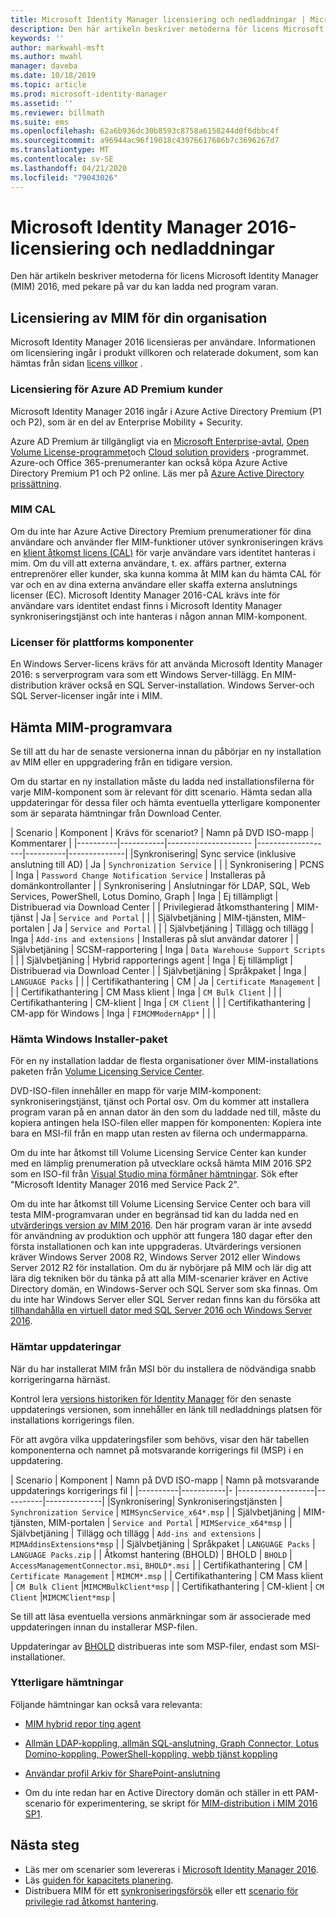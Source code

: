```yaml
---
title: Microsoft Identity Manager licensiering och nedladdningar | Microsoft Docs
description: Den här artikeln beskriver metoderna för licens Microsoft Identity Manager (MIM) 2016, med pekare på var du kan ladda ned program varan.
keywords: ''
author: markwahl-msft
ms.author: mwahl
manager: daveba
ms.date: 10/18/2019
ms.topic: article
ms.prod: microsoft-identity-manager
ms.assetid: ''
ms.reviewer: billmath
ms.suite: ems
ms.openlocfilehash: 62a6b936dc30b8593c8758a6158244d0f6dbbc4f
ms.sourcegitcommit: a96944ac96f19018c43976617686b7c3696267d7
ms.translationtype: MT
ms.contentlocale: sv-SE
ms.lasthandoff: 04/21/2020
ms.locfileid: "79043026"
---
```

# <a name="microsoft-identity-manager-2016-licensing-and-downloads"></a>Microsoft Identity Manager 2016-licensiering och nedladdningar

Den här artikeln beskriver metoderna för licens Microsoft Identity Manager (MIM) 2016, med pekare på var du kan ladda ned program varan.

## <a name="licensing-mim-for-your-organization"></a>Licensiering av MIM för din organisation

Microsoft Identity Manager 2016 licensieras per användare.  Informationen om licensiering ingår i produkt villkoren och relaterade dokument, som kan hämtas från sidan [licens villkor](https://www.microsoft.com/licensing/product-licensing/products.aspx) .

### <a name="licensing-for-azure-ad-premium-customers"></a>Licensiering för Azure AD Premium kunder

Microsoft Identity Manager 2016 ingår i Azure Active Directory Premium (P1 och P2), som är en del av Enterprise Mobility + Security.

Azure AD Premium är tillgängligt via en [Microsoft Enterprise-avtal](https://www.microsoft.com/licensing/licensing-programs/enterprise.aspx), [Open Volume License-programmet](https://www.microsoft.com/licensing/licensing-programs/open-license.aspx)och [Cloud solution providers](https://go.microsoft.com/fwlink/?LinkId=614968&clcid=0x409) -programmet. Azure-och Office 365-prenumeranter kan också köpa Azure Active Directory Premium P1 och P2 online.  Läs mer på [Azure Active Directory prissättning](https://azure.microsoft.com/pricing/details/active-directory/).

### <a name="mim-cals"></a>MIM CAL

Om du inte har Azure Active Directory Premium prenumerationer för dina användare och använder fler MIM-funktioner utöver synkroniseringen krävs en [klient åtkomst licens (CAL)](https://www.microsoft.com/licensing/product-licensing/client-access-license.aspx) för varje användare vars identitet hanteras i mim. Om du vill att externa användare, t. ex. affärs partner, externa entreprenörer eller kunder, ska kunna komma åt MIM kan du hämta CAL för var och en av dina externa användare eller skaffa externa anslutnings licenser (EC). Microsoft Identity Manager 2016-CAL krävs inte för användare vars identitet endast finns i Microsoft Identity Manager synkroniseringstjänst och inte hanteras i någon annan MIM-komponent.

### <a name="licenses-for-platform-components"></a>Licenser för plattforms komponenter

En Windows Server-licens krävs för att använda Microsoft Identity Manager 2016: s serverprogram vara som ett Windows Server-tillägg. En MIM-distribution kräver också en SQL Server-installation.  Windows Server-och SQL Server-licenser ingår inte i MIM.

## <a name="obtaining-mim-software"></a>Hämta MIM-programvara

Se till att du har de senaste versionerna innan du påbörjar en ny installation av MIM eller en uppgradering från en tidigare version.

Om du startar en ny installation måste du ladda ned installationsfilerna för varje MIM-komponent som är relevant för ditt scenario. Hämta sedan alla uppdateringar för dessa filer och hämta eventuella ytterligare komponenter som är separata hämtningar från Download Center.


| Scenario | Komponent | Krävs för scenariot? | Namn på DVD ISO-mapp | Kommentarer |
|----------|-----------|---------------------   |-------------------|----------|--------------|
|Synkronisering| Sync service (inklusive anslutning till AD) | Ja | `Synchronization Service` | |
| Synkronisering | PCNS | Inga | `Password Change Notification Service` |  Installeras på domänkontrollanter |
| Synkronisering | Anslutningar för LDAP, SQL, Web Services, PowerShell, Lotus Domino, Graph | Inga | Ej tillämpligt | Distribuerad via Download Center |
| Privilegierad åtkomsthantering | MIM-tjänst | Ja | `Service and Portal` | |
| Självbetjäning | MIM-tjänsten, MIM-portalen | Ja | `Service and Portal` | |
| Självbetjäning | Tillägg och tillägg | Inga | `Add-ins and extensions` | Installeras på slut användar datorer |
| Självbetjäning | SCSM-rapportering | Inga | `Data Warehouse Support Scripts` | |
| Självbetjäning | Hybrid rapporterings agent | Inga | Ej tillämpligt | Distribuerad via Download Center |
| Självbetjäning | Språkpaket | Inga | `LANGUAGE Packs` | |
| Certifikathantering | CM | Ja | `Certificate Management` | |
| Certifikathantering | CM Mass klient | Inga | `CM Bulk Client` | |
| Certifikathantering | CM-klient | Inga | `CM Client`  | |
| Certifikathantering | CM-app för Windows | Inga | `FIMCMModernApp*` | | |

### <a name="obtaining-windows-installer-packages"></a>Hämta Windows Installer-paket

För en ny installation laddar de flesta organisationer över MIM-installations paketen från [Volume Licensing Service Center](https://www.microsoft.com/licensing/servicecenter/default.aspx). 


DVD-ISO-filen innehåller en mapp för varje MIM-komponent: synkroniseringstjänst, tjänst och Portal osv. Om du kommer att installera program varan på en annan dator än den som du laddade ned till, måste du kopiera antingen hela ISO-filen eller mappen för komponenten: Kopiera inte bara en MSI-fil från en mapp utan resten av filerna och undermapparna.

Om du inte har åtkomst till Volume Licensing Service Center kan kunder med en lämplig prenumeration på utvecklare också hämta MIM 2016 SP2 som en ISO-fil från [Visual Studio mina förmåner hämtningar](https://my.visualstudio.com/Downloads?q=Microsoft%20Identity%20Manager%202016%20with%20Service%20Pack%202&pgroup=).  Sök efter "Microsoft Identity Manager 2016 med Service Pack 2".  

Om du inte har åtkomst till Volume Licensing Service Center och bara vill testa MIM-programvaran under en begränsad tid kan du ladda ned en [utvärderings version av MIM 2016](https://www.microsoft.com/en-us/download/details.aspx?id=48244). Den här program varan är inte avsedd för användning av produktion och upphör att fungera 180 dagar efter den första installationen och kan inte uppgraderas. Utvärderings versionen kräver Windows Server 2008 R2, Windows Server 2012 eller Windows Server 2012 R2 för installation.  Om du är nybörjare på MIM och lär dig att lära dig tekniken bör du tänka på att alla MIM-scenarier kräver en Active Directory domän, en Windows-Server och SQL Server som ska finnas. Om du inte har Windows Server eller SQL Server redan finns kan du försöka att [tillhandahålla en virtuell dator med SQL Server 2016 och Windows Server 2016](https://azure.microsoft.com/blog/azure-images-sql-server-2016-on-windows-server-2016/).

### <a name="obtaining-updates"></a>Hämtar uppdateringar

När du har installerat MIM från MSI bör du installera de nödvändiga snabb korrigeringarna härnäst.

Kontrol lera [versions historiken för Identity Manager](./reference/version-history.md) för den senaste uppdaterings versionen, som innehåller en länk till nedladdnings platsen för installations korrigerings filen.

För att avgöra vilka uppdateringsfiler som behövs, visar den här tabellen komponenterna och namnet på motsvarande korrigerings fil (MSP) i en uppdatering.

| Scenario | Komponent | Namn på DVD ISO-mapp | Namn på motsvarande uppdaterings korrigerings fil |
|----------|-----------|-   |-------------------|----------|--------------|
|Synkronisering| Synkroniseringstjänsten | `Synchronization Service` | `MIMSyncService_x64*.msp` |
| Självbetjäning | MIM-tjänsten, MIM-portalen | `Service and Portal` | `MIMService_x64*msp` |
| Självbetjäning | Tillägg och tillägg | `Add-ins and extensions` | `MIMAddinsExtensions*msp` |
| Självbetjäning | Språkpaket | `LANGUAGE Packs` | `LANGUAGE Packs.zip` |
| Åtkomst hantering (BHOLD) | BHOLD | `BHOLD` | `AccessManagementConnector.msi`, `BHOLD*.msi` |
| Certifikathantering | CM |  `Certificate Management` | `MIMCM*.msp` |
| Certifikathantering | CM Mass klient |  `CM Bulk Client` |`MIMCMBulkClient*msp` |
| Certifikathantering | CM-klient | `CM Client` |`MIMCMClient*msp` |

Se till att läsa eventuella versions anmärkningar som är associerade med uppdateringen innan du installerar MSP-filen.

Uppdateringar av [BHOLD](https://www.microsoft.com/download/details.aspx?id=55950) distribueras inte som MSP-filer, endast som MSI-installationer.

### <a name="additional-downloads"></a>Ytterligare hämtningar

Följande hämtningar kan också vara relevanta:

- [MIM hybrid repor ting agent](https://www.microsoft.com/download/details.aspx?id=55112)

- [Allmän LDAP-koppling, allmän SQL-anslutning, Graph Connector, Lotus Domino-koppling, PowerShell-koppling, webb tjänst koppling](http://go.microsoft.com/fwlink/?LinkId=717495)

- [Användar profil Arkiv för SharePoint-anslutning](https://www.microsoft.com/download/details.aspx?id=41164)

- Om du inte redan har en Active Directory domän och ställer in ett PAM-scenario för experimentering, se skript för [MIM-distribution i MIM 2016 SP1](sp1-deployment-scripts.md).

## <a name="next-steps"></a>Nästa steg

- Läs mer om scenarier som levereras i [Microsoft Identity Manager 2016](microsoft-identity-manager-2016.md).
- Läs [guiden för kapacitets planering](capacity-planning-guide.md).
- Distribuera MIM för ett [synkroniseringsförsök](microsoft-identity-manager-deploy.md) eller ett [scenario för privilegie rad åtkomst hantering](./pam/privileged-identity-management-for-active-directory-domain-services.md).

